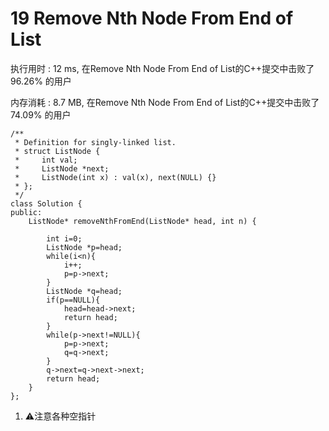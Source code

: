 # 19 Remove Nth Node From End of List

执行用时 : 12 ms, 在Remove Nth Node From End of List的C++提交中击败了96.26% 的用户

内存消耗 : 8.7 MB, 在Remove Nth Node From End of List的C++提交中击败了74.09% 的用户

```
/**
 * Definition for singly-linked list.
 * struct ListNode {
 *     int val;
 *     ListNode *next;
 *     ListNode(int x) : val(x), next(NULL) {}
 * };
 */
class Solution {
public:
    ListNode* removeNthFromEnd(ListNode* head, int n) {
        
        int i=0;
        ListNode *p=head;
        while(i<n){
            i++; 
            p=p->next; 
        }
        ListNode *q=head;
        if(p==NULL){
            head=head->next;
            return head;
        }
        while(p->next!=NULL){
            p=p->next;
            q=q->next;
        }
        q->next=q->next->next;
        return head;
    }
};
```

1. ⚠️注意各种空指针